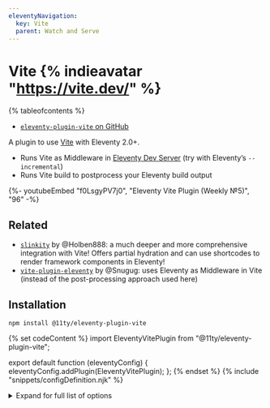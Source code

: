 ```yaml
---
eleventyNavigation:
  key: Vite
  parent: Watch and Serve
---
```


# Vite {% indieavatar "https://vite.dev/" %}

{% tableofcontents %}

- [`eleventy-plugin-vite` on GitHub](https://github.com/11ty/eleventy-plugin-vite)

A plugin to use [Vite](https://vite.dev/) with Eleventy 2.0+.

- Runs Vite as Middleware in [Eleventy Dev Server](/docs/dev-server/) (try with Eleventy’s `--incremental`)
- Runs Vite build to postprocess your Eleventy build output

<div class="youtube-related">
  {%- youtubeEmbed "f0LsgyPV7j0", "Eleventy Vite Plugin (Weekly №5)", "96" -%}
</div>

## Related

- [`slinkity`](https://slinkity.dev/) by @Holben888: a much deeper and more comprehensive integration with Vite! Offers partial hydration and can use shortcodes to render framework components in Eleventy!
- [`vite-plugin-eleventy`](https://www.npmjs.com/package/vite-plugin-eleventy) by @Snugug: uses Eleventy as Middleware in Vite (instead of the post-processing approach used here)

## Installation

```
npm install @11ty/eleventy-plugin-vite
```

{% set codeContent %}
import EleventyVitePlugin from "@11ty/eleventy-plugin-vite";

export default function (eleventyConfig) {
	eleventyConfig.addPlugin(EleventyVitePlugin);
};
{% endset %}
{% include "snippets/configDefinition.njk" %}


<details>
<summary>Expand for full list of options</summary>

View the [full list of Vite Configuration options](https://vite.dev/config/).

{% set codeContent %}
import EleventyVitePlugin from "@11ty/eleventy-plugin-vite";

export default function (eleventyConfig) {
	eleventyConfig.addPlugin(EleventyVitePlugin, {
    tempFolderName: ".11ty-vite", // Default name of the temp folder

    // Options passed to the Eleventy Dev Server
    // e.g. domdiff, enabled, etc.

    // Added in Vite plugin v2.0.0
    serverOptions: {},

    // Defaults are shown:
    viteOptions: {
      clearScreen: false,
      appType: "mpa", // New in v2.0.0

      server: {
        mode: "development",
        middlewareMode: true,
      },

      build: {
        mode: "production",
      },

      // New in v2.0.0
      resolve: {
        alias: {
          // Allow references to `node_modules` folder directly
          "/node_modules": path.resolve(".", "node_modules"),
        },
      },
    },
  });
};
{% endset %}
{% include "snippets/configDefinition.njk" %}

See the full list of [`serverOptions` on the Dev Server documentation](/docs/dev-server/).

</details>
